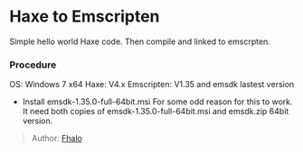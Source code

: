 [tags]: / "Haxe, Emscripten"
# Haxe to Emscripten
Simple hello world  Haxe code. Then compile and linked to emscrpten.
### Procedure
 OS: Windows 7 x64
 Haxe: V4.x
 Emscripten: V1.35 and emsdk lastest version

* Install emsdk-1.35.0-full-64bit.msi
For some odd reason for this to work. It need both copies of emsdk-1.35.0-full-64bit.msi and emsdk.zip 64bit version.

> Author: [Fhalo](https://github.com/Fhalo48)
